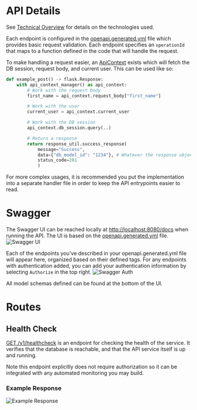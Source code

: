 # API Details

See [Technical Overview](./technical-overview.md) for details on the technologies used.

Each endpoint is configured in the [openapi.generated.yml](/api/openapi.generated.yml) file which provides basic request validation. Each endpoint specifies an `operationId` that maps to a function defined in the code that will handle the request.

To make handling a request easier, an [ApiContext](/api/src/util/api_context.py) exists which will fetch the DB session, request body, and current user. This can be used like so:
```py
def example_post() -> flask.Response:
    with api_context_manager() as api_context:
        # Work with the request body
        first_name = api_context.request_body["first_name"]

        # Work with the user
        current_user = api_context.current_user

        # Work with the DB session
        api_context.db_session.query(..)

        # Return a response
        return response_util.success_response(
            message="Success",
            data={"db_model_id": "1234"}, # Whatever the response object should be
            status_code=201
            )
```
For more complex usages, it is recommended you put the implementation into a separate handler file in order to keep the API entrypoints easier to read.

# Swagger

The Swagger UI  can be reached locally at [http://localhost:8080/docs](http://localhost:8080/docs) when running the API. The UI is based on the [openapi.generated.yml](/api/openapi.generated.yml) file.
![Swagger UI](/docs/api/images/swagger-ui.png)

Each of the endpoints you've described in your openapi.generated.yml file will appear here, organized based on their defined tags. For any endpoints with authentication added, you can add your authentication information by selecting `Authorize` in the top right.
![Swagger Auth](/docs/api/images/swagger-auth.png)

All model schemas defined can be found at the bottom of the UI.

# Routes

## Health Check
[GET /v1/healthcheck](/api/src/route/healthcheck.py) is an endpoint for checking the health of the service. It verifies that the database is reachable, and that the API service itself is up and running.

Note this endpoint explicitly does not require authorization so it can be integrated with any automated monitoring you may build.

### Example Response
![Example Response](/docs/api/images/healthcheck-response.png)
